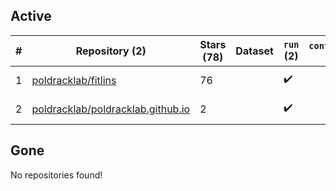 ## Active
| # | Repository (2) | Stars (78) | Dataset | `run` (2) | `containers-run` | Last Modified |
| --- | --- | --- | --- | --- | --- | --- |
| 1 | [poldracklab/fitlins](https://github.com/poldracklab/fitlins) | 76 |  | :heavy_check_mark: |  | 2025-06-12 21:26:34+00:00 |
| 2 | [poldracklab/poldracklab.github.io](https://github.com/poldracklab/poldracklab.github.io) | 2 |  | :heavy_check_mark: |  | 2025-02-26 22:14:25+00:00 |

## Gone
No repositories found!
